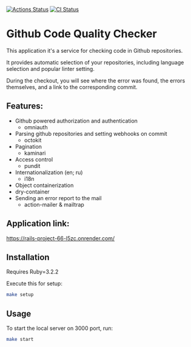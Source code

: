 [![Actions Status](https://github.com/statevdev/rails-project-66/actions/workflows/hexlet-check.yml/badge.svg)](https://github.com/statevdev/rails-project-66/actions)
[![CI Status](https://github.com/statevdev/rails-project-66/actions/workflows/main.yml/badge.svg)](https://github.com/statevdev/rails-project-66/actions)

# Github Code Quality Checker
This application it's a service for checking code in Github repositories.

It provides automatic selection of your repositories, including language selection and popular linter setting.

During the checkout, you will see where the error was found, the errors themselves, and a link to the corresponding commit. 

## Features:
- Github powered authorization and authentication
  - omniauth
- Parsing github repositories and setting webhooks on commit
  - octokit
- Pagination
  - kaminari
- Access control
  - pundit
- Internationalization (en; ru)
  - i18n
- Object containerization
 - dry-container
- Sending an error report to the mail
  - action-mailer & mailtrap

## Application link:
https://rails-project-66-l5zc.onrender.com/

## Installation
Requires Ruby=3.2.2

Execute this for setup:

```bash
make setup
```

## Usage

To start the local server on 3000 port, run:

```bash
make start
```